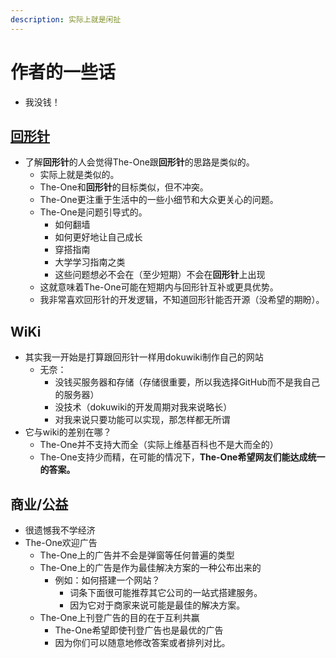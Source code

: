 ```yaml
---
description: 实际上就是闲扯
---
```


# 作者的一些话

* 我没钱！

## [回形针](https://ipaperclip.net/)

* 了解**回形针**的人会觉得The-One跟**回形针**的思路是类似的。
  * 实际上就是类似的。
  * The-One和**回形针**的目标类似，但不冲突。
  * The-One更注重于生活中的一些小细节和大众更关心的问题。
  * The-One是问题引导式的。
    * 如何翻墙
    * 如何更好地让自己成长
    * 穿搭指南
    * 大学学习指南之类
    * 这些问题想必不会在（至少短期）不会在**回形针**上出现
  * 这就意味着The-One可能在短期内与回形针互补或更具优势。
  * 我非常喜欢回形针的开发逻辑，不知道回形针能否开源（没希望的期盼）。

## WiKi

* 其实我一开始是打算跟回形针一样用dokuwiki制作自己的网站
  * 无奈：
    * 没钱买服务器和存储（存储很重要，所以我选择GitHub而不是我自己的服务器）
    * 没技术（dokuwiki的开发周期对我来说略长）
    * 对我来说只要功能可以实现，那怎样都无所谓
* 它与wiki的差别在哪？
  * The-One并不支持大而全（实际上维基百科也不是大而全的）
  * The-One支持少而精，在可能的情况下，**The-One希望网友们能达成统一的答案。**

## 商业/公益

* 很遗憾我不学经济
* The-One欢迎广告
  * The-One上的广告并不会是弹窗等任何普遍的类型
  * The-One上的广告是作为最佳解决方案的一种公布出来的
    * 例如：如何搭建一个网站？
      * 词条下面很可能推荐其它公司的一站式搭建服务。
      * 因为它对于商家来说可能是最佳的解决方案。
  * The-One上刊登广告的目的在于互利共赢
    * The-One希望即使刊登广告也是最优的广告
    * 因为你们可以随意地修改答案或者排列对比。

